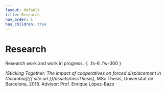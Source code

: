 ```yaml
---
layout: default
title: Research
nav_order: 1
has_children: true
---
```


# Research

Research work and work in progress.
{: .fs-6 .fw-300 }

*[Sticking Together: The impact of cooperatives on forced displacement in Colombia]({{ site.url }}/assets/mscThesis)*, MSc Thesis, Universitat de Barcelona, 2018. Advisor: Prof. Enrique López-Bazo